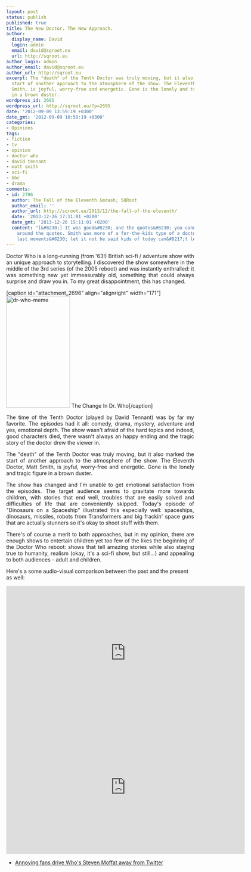```yaml
---
layout: post
status: publish
published: true
title: The New Doctor. The New Approach.
author:
  display_name: David
  login: admin
  email: david@sqroot.eu
  url: http://sqroot.eu
author_login: admin
author_email: david@sqroot.eu
author_url: http://sqroot.eu
excerpt: The "death" of the Tenth Doctor was truly moving, but it also marked the
  start of another approach to the atmosphere of the show. The Eleventh Doctor, Matt
  Smith, is joyful, worry-free and energetic. Gone is the lonely and tragic figure
  in a brown duster.
wordpress_id: 2695
wordpress_url: http://sqroot.eu/?p=2695
date: '2012-09-09 13:59:19 +0300'
date_gmt: '2012-09-09 10:59:19 +0300'
categories:
- Opinions
tags:
- fiction
- tv
- opinion
- doctor who
- david tennant
- matt smith
- sci-fi
- bbc
- drama
comments:
- id: 2706
  author: The Fall of the Eleventh &mdash; SQRoot
  author_email: ''
  author_url: http://sqroot.eu/2013/12/the-fall-of-the-eleventh/
  date: '2013-12-26 17:11:01 +0200'
  date_gmt: '2013-12-26 15:11:01 +0200'
  content: "[&#8230;] It was good&#8230; and the quotes&#8230; you can&#8217;t get
    around the quotes. Smith was more of a for-the-kids type of a doctor, but his
    last moments&#8230; let it not be said kids of today can&#8217;t learn [&#8230;]"
---
```

<p style="text-align: justify;">Doctor Who is a long-running (from '63!) British sci-fi / adventure show with an unique approach to storytelling. I discovered the show somewhere in the middle of the 3rd series (of the 2005 reboot) and was instantly enthralled: it was something new yet immeasurably old, something that could always surprise and draw you in. To my great disappointment, this has changed.</p>
<p>[caption id="attachment_2696" align="alignright" width="171"]<a href="http://sqroot.eu/wp-content/uploads/2012/09/vlcsnap-2012-09-09-12h55m35s111.png"><img class="size-medium wp-image-2696" title="Dr Who Meme" src="http://sqroot.eu/wp-content/uploads/2012/09/vlcsnap-2012-09-09-12h55m35s111-171x300.png" alt="dr-who-meme" width="171" height="300" /></a> The Change In Dr. Who[/caption]</p>
<p style="text-align: justify;">The time of the Tenth Doctor (played by David Tennant) was by far my favorite. The episodes had it all: comedy, drama, mystery, adventure and yes, emotional depth. The show wasn't afraid of the hard topics and indeed, good characters died, there wasn't always an happy ending and the tragic story of the doctor drew the viewer in.<a id="more"></a><a id="more-2695"></a></p>
<p style="text-align: justify;">The "death" of the Tenth Doctor was truly moving, but it also marked the start of another approach to the atmosphere of the show. The Eleventh Doctor, Matt Smith, is joyful, worry-free and energetic. Gone is the lonely and tragic figure in a brown duster.</p>
<p style="text-align: justify;">The show has changed and I'm unable to get emotional satisfaction from the episodes. The target audience seems to gravitate more towards children, with stories that end well, troubles that are easily solved and difficulties of life that are conveniently skipped. Today's episode of "Dinosaurs on a Spaceship" illustrated this especially well: spaceships, dinosaurs, missiles, robots from Transformers and big frackin' space guns that are actually stunners so it's okay to shoot stuff with them.</p>
<p style="text-align: justify;">There's of course a merit to both approaches, but in my opinion, there are enough shows to entertain children yet too few of the likes the beginning of the Doctor Who reboot: shows that tell amazing stories while also staying true to humanity, realism (okay, it's a sci-fi show, but still...) and appealing to both audiences - adult and children.</p>
<p>Here's a some audio-visual comparison between the past and the present as well:</p>
<p><iframe src="http://www.youtube.com/embed/z8Yssg1FBYg?rel=0" frameborder="0" width="640" height="360"></iframe><br />
<iframe src="http://www.youtube.com/embed/Oo2RKAHu-kI?rel=0" frameborder="0" width="640" height="360"></iframe></p>
<ul>
<li><a href="http://blastr.com/2012/09/annoying-fans-drive-whos.php">Annoying fans drive Who's Steven Moffat away from Twitter</a></li>
</ul>
